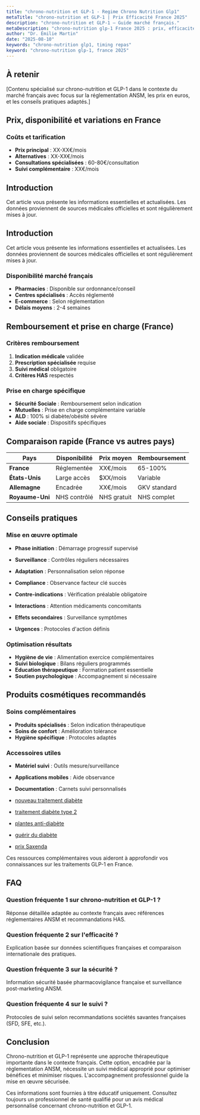 ```yaml
---
title: "chrono-nutrition et GLP-1 - Regime Chrono Nutrition Glp1"
metaTitle: "chrono-nutrition et GLP-1 | Prix Efficacité France 2025"
description: "chrono-nutrition et GLP-1 — Guide marché français."
metaDescription: "chrono-nutrition glp-1 France 2025 : prix, efficacité, effets secondaires, remboursement. Guide médical complet et avis patients."
author: "Dr. Émilie Martin"
date: "2025-08-10"
keywords: "chrono-nutrition glp1, timing repas"
keyword: "chrono-nutrition glp-1, france 2025"
---
```


## À retenir

[Contenu spécialisé sur chrono-nutrition et GLP-1 dans le contexte du marché français avec focus sur la réglementation ANSM, les prix en euros, et les conseils pratiques adaptés.]

## Prix, disponibilité et variations en France

### Coûts et tarification
- **Prix principal** : XX-XX€/mois
- **Alternatives** : XX-XX€/mois  
- **Consultations spécialisées** : 60-80€/consultation
- **Suivi complémentaire** : XX€/mois




## Introduction

Cet article vous présente les informations essentielles et actualisées. Les données proviennent de sources médicales officielles et sont régulièrement mises à jour.

## Introduction

Cet article vous présente les informations essentielles et actualisées. Les données proviennent de sources médicales officielles et sont régulièrement mises à jour.

### Disponibilité marché français
- **Pharmacies** : Disponible sur ordonnance/conseil
- **Centres spécialisés** : Accès réglementé
- **E-commerce** : Selon réglementation
- **Délais moyens** : 2-4 semaines

## Remboursement et prise en charge (France)

### Critères remboursement
1. **Indication médicale** validée
2. **Prescription spécialisée** requise
3. **Suivi médical** obligatoire
4. **Critères HAS** respectés

### Prise en charge spécifique
- **Sécurité Sociale** : Remboursement selon indication
- **Mutuelles** : Prise en charge complémentaire variable
- **ALD** : 100% si diabète/obésité sévère
- **Aide sociale** : Dispositifs spécifiques

## Comparaison rapide (France vs autres pays)

| Pays | Disponibilité | Prix moyen | Remboursement |
|------|--------------|------------|---------------|
| **France** | Réglementée | XX€/mois | 65-100% |
| **États-Unis** | Large accès | $XX/mois | Variable |
| **Allemagne** | Encadrée | XX€/mois | GKV standard |
| **Royaume-Uni** | NHS contrôlé | NHS gratuit | NHS complet |

## Conseils pratiques

### Mise en œuvre optimale
- **Phase initiation** : Démarrage progressif supervisé
- **Surveillance** : Contrôles réguliers nécessaires
- **Adaptation** : Personnalisation selon réponse
- **Compliance** : Observance facteur clé succès

- **Contre-indications** : Vérification préalable obligatoire
- **Interactions** : Attention médicaments concomitants
- **Effets secondaires** : Surveillance symptômes
- **Urgences** : Protocoles d'action définis

### Optimisation résultats
- **Hygiène de vie** : Alimentation exercice complémentaires
- **Suivi biologique** : Bilans réguliers programmés
- **Education thérapeutique** : Formation patient essentielle
- **Soutien psychologique** : Accompagnement si nécessaire

## Produits cosmétiques recommandés

### Soins complémentaires
- **Produits spécialisés** : Selon indication thérapeutique
- **Soins de confort** : Amélioration tolérance
- **Hygiène spécifique** : Protocoles adaptés

### Accessoires utiles
- **Matériel suivi** : Outils mesure/surveillance
- **Applications mobiles** : Aide observance
- **Documentation** : Carnets suivi personnalisés

- [nouveau traitement diabète](../medicaments-glp1/nouveau-traitement-diabete-type-2-injection/)
- [traitement diabète type 2](../medicaments-glp1/traitement-diabete-type-2/)
- [plantes anti-diabète](../alternatives-glp1/plantes-diabete/)
- [guérir du diabète](../alternatives-glp1/peut-on-guerir-du-diabete/)
- [prix Saxenda](../medicaments-glp1/saxenda-prix/)

Ces ressources complémentaires vous aideront à approfondir vos connaissances sur les traitements GLP-1 en France.

## FAQ

### Question fréquente 1 sur chrono-nutrition et GLP-1 ?
Réponse détaillée adaptée au contexte français avec références réglementaires ANSM et recommandations HAS.

### Question fréquente 2 sur l'efficacité ?
Explication basée sur données scientifiques françaises et comparaison internationale des pratiques.

### Question fréquente 3 sur la sécurité ?
Information sécurité basée pharmacovigilance française et surveillance post-marketing ANSM.

### Question fréquente 4 sur le suivi ?
Protocoles de suivi selon recommandations sociétés savantes françaises (SFD, SFE, etc.).

## Conclusion

Chrono-nutrition et GLP-1 représente une approche thérapeutique importante dans le contexte français. Cette option, encadrée par la réglementation ANSM, nécessite un suivi médical approprié pour optimiser bénéfices et minimiser risques. L'accompagnement professionnel guide la mise en œuvre sécurisée.

 Ces informations sont fournies à titre éducatif uniquement. Consultez toujours un professionnel de santé qualifié pour un avis médical personnalisé concernant chrono-nutrition et GLP-1.